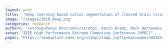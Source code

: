 ```yaml
---
layout: post
title:  "Deep learning-based nuclei segmentation of cleared brain tissue"
image: "/images/2019_deep.png"
categories: research
authors: "<strong>Pooya Khorrami</strong>, Kevin Brady, Mark Hernandez, Lars Gjesteby, Sara N Burke, Damon G Lamb, Matthew A Melton, Kevin J Otto, Laura J Brattain"
venue: "IEEE High Performance Extreme Computing Conference (HPEC)"
paper: "https://ieeexplore.ieee.org/stamp/stamp.jsp?tp=&arnumber=8916435"
---
```


